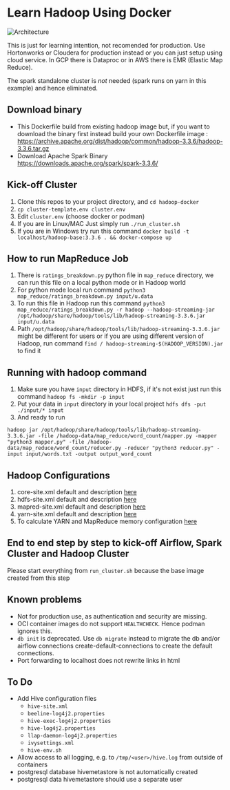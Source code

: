 # Learn Hadoop Using Docker

![Architecture](src/hadoop-spark-airflow-architecture.png)

This is just for learning intention, not recomended for production. Use Hortonworks or Cloudera for production instead or you can just setup using cloud service. In GCP there is Dataproc or in AWS there is EMR (Elastic Map Reduce).

The spark standalone cluster is _not_ needed (spark runs on yarn in this example) and hence eliminated.

## Download binary

- This Dockerfile build from existing hadoop image but, if you want to download the binary first instead build your own Dockerfile image :
<https://archive.apache.org/dist/hadoop/common/hadoop-3.3.6/hadoop-3.3.6.tar.gz>
- Download Apache Spark Binary <https://downloads.apache.org/spark/spark-3.3.6/>

## Kick-off Cluster

1. Clone this repos to your project directory, and `cd hadoop-docker`
2. `cp cluster-template.env cluster.env`
3. Edit `cluster.env` (choose docker or podman)
4. If you are in Linux/MAC Just simply run `./run_cluster.sh`
5. If you are in Windows try run this command `docker build -t localhost/hadoop-base:3.3.6 . && docker-compose up`

## How to run MapReduce Job

1. There is `ratings_breakdown.py` python file in `map_reduce` directory, we can run this file on a local python mode or in Hadoop world
2. For python mode local run command `python3 map_reduce/ratings_breakdown.py input/u.data`
3. To run this file in Hadoop run this command `python3 map_reduce/ratings_breakdown.py -r hadoop --hadoop-streaming-jar /opt/hadoop/share/hadoop/tools/lib/hadoop-streaming-3.3.6.jar input/u.data`
4. Path `/opt/hadoop/share/hadoop/tools/lib/hadoop-streaming-3.3.6.jar` might be different for users or if you are using different version of Hadoop, run command `find / hadoop-streaming-$(HADOOP_VERSION).jar` to find it

## Running with hadoop command

1. Make sure you have `input` directory in HDFS, if it's not exist just run this command `hadoop fs -mkdir -p input`
2. Put your data in `input` directory in your local project `hdfs dfs -put ./input/* input`
3. And ready to run

```
hadoop jar /opt/hadoop/share/hadoop/tools/lib/hadoop-streaming-3.3.6.jar -file /hadoop-data/map_reduce/word_count/mapper.py -mapper "python3 mapper.py" -file /hadoop-data/map_reduce/word_count/reducer.py -reducer "python3 reducer.py" -input input/words.txt -output output_word_count
```

## Hadoop Configurations

1. core-site.xml default and description [here](https://hadoop.apache.org/docs/r3.3.6/hadoop-project-dist/hadoop-common/core-default.xml)
2. hdfs-site.xml default and description [here](https://hadoop.apache.org/docs/r3.3.6/hadoop-project-dist/hadoop-hdfs/hdfs-default.xml)
3. mapred-site.xml default and description [here](https://hadoop.apache.org/docs/r3.3.6/hadoop-mapreduce-client/hadoop-mapreduce-client-core/mapred-default.xml)
4. yarn-site.xml default and description [here](https://hadoop.apache.org/docs/r3.3.6/hadoop-yarn/hadoop-yarn-common/yarn-default.xml)
5. To calculate YARN and MapReduce memory configuration [here](https://docs.cloudera.com/HDPDocuments/HDP2/HDP-2.0.9.0/bk_installing_manually_book/content/rpm-chap1-11.html)

## End to end step by step to kick-off Airflow, Spark Cluster and Hadoop Cluster

Please start everything from `run_cluster.sh` because the base image created from this step

## Known problems

* Not for production use, as authentication and security are missing.
* OCI container images do not support `HEALTHCHECK`. Hence podman ignores this.
* `db init` is deprecated.  Use `db migrate` instead to migrate the db and/or 
  airflow connections create-default-connections to create the default connections.
* Port forwarding to localhost does not rewrite links in html

## To Do

* Add Hive configuration files
  - `hive-site.xml`
  - `beeline-log4j2.properties`
  - `hive-exec-log4j2.properties`
  - `hive-log4j2.properties`
  - `llap-daemon-log4j2.properties`
  - `ivysettings.xml`
  - `hive-env.sh`
* Allow access to all logging, e.g. to `/tmp/<user>/hive.log` from outside of containers
* postgresql database hivemetastore is not automatically created
* postgresql data hivemetastore should use a separate user
